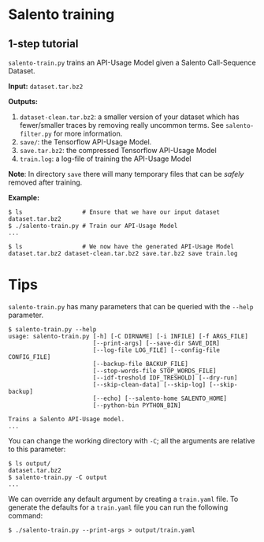 # Salento training

## 1-step tutorial

`salento-train.py` trains an API-Usage Model given a Salento Call-Sequence
Dataset.

**Input:** `dataset.tar.bz2`

**Outputs:**
1. `dataset-clean.tar.bz2`: a smaller version of your dataset
   which has fewer/smaller traces by removing really uncommon terms. See `salento-filter.py` for more information.
2. `save/`: the Tensorflow API-Usage Model.
3. `save.tar.bz2`: the compressed Tensorflow API-Usage Model
4. `train.log`: a log-file of training the API-Usage Model

**Note**: In directory `save` there will many temporary files that can be
*safely* removed after training.

**Example:**
```
$ ls                 # Ensure that we have our input dataset
dataset.tar.bz2
$ ./salento-train.py # Train our API-Usage Model
...

$ ls                 # We now have the generated API-Usage Model
dataset.tar.bz2 dataset-clean.tar.bz2 save.tar.bz2 save train.log
```

# Tips

`salento-train.py` has many parameters that can be queried with the `--help` parameter.
```
$ salento-train.py --help
usage: salento-train.py [-h] [-C DIRNAME] [-i INFILE] [-f ARGS_FILE]
                        [--print-args] [--save-dir SAVE_DIR]
                        [--log-file LOG_FILE] [--config-file CONFIG_FILE]
                        [--backup-file BACKUP_FILE]
                        [--stop-words-file STOP_WORDS_FILE]
                        [--idf-treshold IDF_TRESHOLD] [--dry-run]
                        [--skip-clean-data] [--skip-log] [--skip-backup]
                        [--echo] [--salento-home SALENTO_HOME]
                        [--python-bin PYTHON_BIN]

Trains a Salento API-Usage model.
...
```

You can change the working directory with `-C`; all the arguments are relative to this parameter:
```
$ ls output/
dataset.tar.bz2
$ salento-train.py -C output
...
```
We can override any default argument by creating a `train.yaml` file.
To generate the defaults for a `train.yaml` file you can run the following
command:
```
$ ./salento-train.py --print-args > output/train.yaml
```


